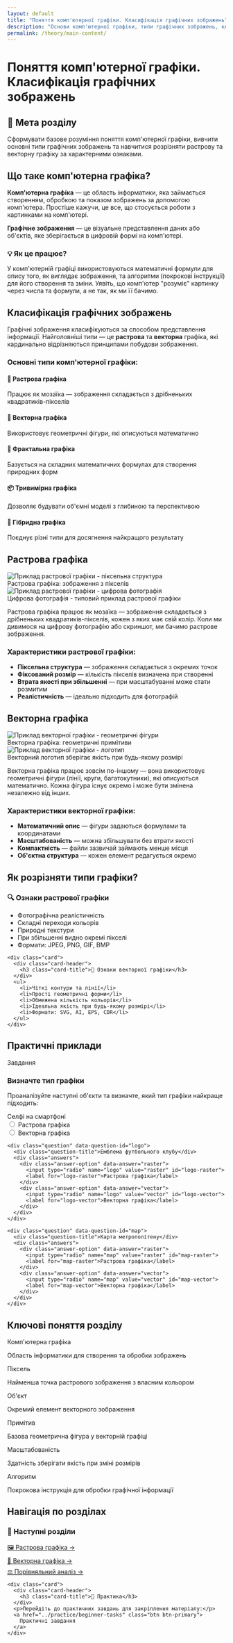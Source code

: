 ```yaml
---
layout: default
title: "Поняття комп'ютерної графіки. Класифікація графічних зображень"
description: "Основи комп'ютерної графіки, типи графічних зображень, класифікація растрової та векторної графіки"
permalink: /theory/main-content/
---
```


# Поняття комп'ютерної графіки. Класифікація графічних зображень

<div class="content-wrapper">
  <div class="card">
    <div class="card-header">
      <h2 class="card-title">🎯 Мета розділу</h2>
    </div>
    <p>Сформувати базове розуміння поняття комп'ютерної графіки, вивчити основні типи графічних зображень та навчитися розрізняти растрову та векторну графіку за характерними ознаками.</p>
  </div>
</div>

## Що таке комп'ютерна графіка?

**Комп'ютерна графіка** — це область інформатики, яка займається створенням, обробкою та показом зображень за допомогою комп'ютера. Простіше кажучи, це все, що стосується роботи з картинками на комп'ютері.

**Графічне зображення** — це візуальне представлення даних або об'єктів, яке зберігається в цифровій формі на комп'ютері.

<div class="content-wrapper">
  <div class="card">
    <div class="card-header">
      <h3 class="card-title">💡 Як це працює?</h3>
    </div>
    <p>У комп'ютерній графіці використовуються математичні формули для опису того, як виглядає зображення, та алгоритми (покрокові інструкції) для його створення та зміни. Уявіть, що комп'ютер "розуміє" картинку через числа та формули, а не так, як ми її бачимо.</p>
  </div>
</div>

## Класифікація графічних зображень

Графічні зображення класифікуються за способом представлення інформації. Найголовніші типи — це **растрова** та **векторна** графіка, які кардинально відрізняються принципами побудови зображення.

### Основні типи комп'ютерної графіки:

<div class="grid grid-2">
  <div class="card">
    <div class="card-header">
      <h4 class="card-title">🔸 Растрова графіка</h4>
    </div>
    <p>Працює як мозаїка — зображення складається з дрібненьких квадратиків-пікселів</p>
  </div>
  
  <div class="card">
    <div class="card-header">
      <h4 class="card-title">📐 Векторна графіка</h4>
    </div>
    <p>Використовує геометричні фігури, які описуються математично</p>
  </div>
  
  <div class="card">
    <div class="card-header">
      <h4 class="card-title">🌿 Фрактальна графіка</h4>
    </div>
    <p>Базується на складних математичних формулах для створення природних форм</p>
  </div>
  
  <div class="card">
    <div class="card-header">
      <h4 class="card-title">📦 Тривимірна графіка</h4>
    </div>
    <p>Дозволяє будувати об'ємні моделі з глибиною та перспективою</p>
  </div>
  
  <div class="card">
    <div class="card-header">
      <h4 class="card-title">🔗 Гібридна графіка</h4>
    </div>
    <p>Поєднує різні типи для досягнення найкращого результату</p>
  </div>
</div>

## Растрова графіка

<div class="image-comparison">
  <div class="image-container">
    <img src="/resources/images/image1.png" alt="Приклад растрової графіки - піксельна структура" loading="lazy">
    <div class="image-caption">Растрова графіка: зображення з пікселів</div>
  </div>
  <div class="image-container">
    <img src="/resources/images/image2.png" alt="Приклад растрової графіки - цифрова фотографія" loading="lazy">
    <div class="image-caption">Цифрова фотографія - типовий приклад растрової графіки</div>
  </div>
</div>

Растрова графіка працює як мозаїка — зображення складається з дрібненьких квадратиків-пікселів, кожен з яких має свій колір. Коли ми дивимося на цифрову фотографію або скриншот, ми бачимо растрове зображення.

### Характеристики растрової графіки:
- **Піксельна структура** — зображення складається з окремих точок
- **Фіксований розмір** — кількість пікселів визначена при створенні
- **Втрата якості при збільшенні** — при масштабуванні може стати розмитим
- **Реалістичність** — ідеально підходить для фотографій

## Векторна графіка

<div class="image-comparison">
  <div class="image-container">
    <img src="/resources/images/image3.png" alt="Приклад векторної графіки - геометричні фігури" loading="lazy">
    <div class="image-caption">Векторна графіка: геометричні примітиви</div>
  </div>
  <div class="image-container">
    <img src="/resources/images/image4.png" alt="Приклад векторної графіки - логотип" loading="lazy">
    <div class="image-caption">Векторний логотип зберігає якість при будь-якому розмірі</div>
  </div>
</div>

Векторна графіка працює зовсім по-іншому — вона використовує геометричні фігури (лінії, круги, багатокутники), які описуються математично. Кожна фігура існує окремо і може бути змінена незалежно від інших.

### Характеристики векторної графіки:
- **Математичний опис** — фігури задаються формулами та координатами
- **Масштабованість** — можна збільшувати без втрати якості
- **Компактність** — файли зазвичай займають менше місця
- **Об'єктна структура** — кожен елемент редагується окремо

## Як розрізняти типи графіки?

<div class="content-wrapper">
  <div class="grid grid-2">
    <div class="card">
      <div class="card-header">
        <h3 class="card-title">🔍 Ознаки растрової графіки</h3>
      </div>
      <ul>
        <li>Фотографічна реалістичність</li>
        <li>Складні переходи кольорів</li>
        <li>Природні текстури</li>
        <li>При збільшенні видно окремі пікселі</li>
        <li>Формати: JPEG, PNG, GIF, BMP</li>
      </ul>
    </div>
    
    <div class="card">
      <div class="card-header">
        <h3 class="card-title">📐 Ознаки векторної графіки</h3>
      </div>
      <ul>
        <li>Чіткі контури та лінії</li>
        <li>Прості геометричні форми</li>
        <li>Обмежена кількість кольорів</li>
        <li>Ідеальна якість при будь-якому розмірі</li>
        <li>Формати: SVG, AI, EPS, CDR</li>
      </ul>
    </div>
  </div>
</div>

## Практичні приклади

<div class="task">
  <div class="task-level beginner">Завдання</div>
  <h3>Визначте тип графіки</h3>
  <p>Проаналізуйте наступні об'єкти та визначте, який тип графіки найкраще підходить:</p>
  
  <div class="quiz-container" data-test-id="classification-test">
    <div class="question" data-question-id="photo">
      <div class="question-title">Селфі на смартфоні</div>
      <div class="answers">
        <div class="answer-option" data-answer="raster">
          <input type="radio" name="photo" value="raster" id="photo-raster">
          <label for="photo-raster">Растрова графіка</label>
        </div>
        <div class="answer-option" data-answer="vector">
          <input type="radio" name="photo" value="vector" id="photo-vector">
          <label for="photo-vector">Векторна графіка</label>
        </div>
      </div>
    </div>
    
    <div class="question" data-question-id="logo">
      <div class="question-title">Емблема футбольного клубу</div>
      <div class="answers">
        <div class="answer-option" data-answer="raster">
          <input type="radio" name="logo" value="raster" id="logo-raster">
          <label for="logo-raster">Растрова графіка</label>
        </div>
        <div class="answer-option" data-answer="vector">
          <input type="radio" name="logo" value="vector" id="logo-vector">
          <label for="logo-vector">Векторна графіка</label>
        </div>
      </div>
    </div>
    
    <div class="question" data-question-id="map">
      <div class="question-title">Карта метрополітену</div>
      <div class="answers">
        <div class="answer-option" data-answer="raster">
          <input type="radio" name="map" value="raster" id="map-raster">
          <label for="map-raster">Растрова графіка</label>
        </div>
        <div class="answer-option" data-answer="vector">
          <input type="radio" name="map" value="vector" id="map-vector">
          <label for="map-vector">Векторна графіка</label>
        </div>
      </div>
    </div>
  </div>
</div>

## Ключові поняття розділу

<div class="grid grid-3">
  <div class="glossary-term">
    <div class="glossary-term-title">Комп'ютерна графіка</div>
    <p>Область інформатики для створення та обробки зображень</p>
  </div>
  
  <div class="glossary-term">
    <div class="glossary-term-title">Піксель</div>
    <p>Найменша точка растрового зображення з власним кольором</p>
  </div>
  
  <div class="glossary-term">
    <div class="glossary-term-title">Об'єкт</div>
    <p>Окремий елемент векторного зображення</p>
  </div>
  
  <div class="glossary-term">
    <div class="glossary-term-title">Примітив</div>
    <p>Базова геометрична фігура у векторній графіці</p>
  </div>
  
  <div class="glossary-term">
    <div class="glossary-term-title">Масштабованість</div>
    <p>Здатність зберігати якість при зміні розмірів</p>
  </div>
  
  <div class="glossary-term">
    <div class="glossary-term-title">Алгоритм</div>
    <p>Покрокова інструкція для обробки графічної інформації</p>
  </div>
</div>

## Навігація по розділах

<div class="content-wrapper">
  <div class="grid grid-2">
    <div class="card">
      <div class="card-header">
        <h3 class="card-title">📖 Наступні розділи</h3>
      </div>
      <ul style="list-style: none; padding: 0;">
        <li style="margin-bottom: 0.5rem;">
          <a href="/theory/raster-graphics/" class="btn btn-outline" style="width: 100%; text-align: left;">
            🖼️ Растрова графіка →
          </a>
        </li>
        <li style="margin-bottom: 0.5rem;">
          <a href="/theory/vector-graphics/" class="btn btn-outline" style="width: 100%; text-align: left;">
            📐 Векторна графіка →
          </a>
        </li>
        <li style="margin-bottom: 0.5rem;">
          <a href="/theory/comparison/" class="btn btn-outline" style="width: 100%; text-align: left;">
            ⚖️ Порівняльний аналіз →
          </a>
        </li>
      </ul>
    </div>
    
    <div class="card">
      <div class="card-header">
        <h3 class="card-title">🎯 Практика</h3>
      </div>
      <p>Перейдіть до практичних завдань для закріплення матеріалу:</p>
      <a href="../practice/beginner-tasks" class="btn btn-primary">
        Практичні завдання
      </a>
    </div>
  </div>
</div>

<script src="{{ '/scripts/interactive.js' | relative_url }}"></script>

<script>
// Правильні відповіді для тесту класифікації
window.classificationAnswers = {
  'photo': 'raster',
  'logo': 'vector', 
  'map': 'vector'
};

// Перевизначаємо функцію перевірки для цього тесту
document.addEventListener('DOMContentLoaded', function() {
  const checkButton = document.querySelector('.check-test[data-test-id="classification-test"]');
  if (checkButton) {
    checkButton.addEventListener('click', function() {
      const questions = document.querySelectorAll('#classification-test .question');
      let correct = 0;
      let total = questions.length;
      
      questions.forEach(question => {
        const questionId = question.dataset.questionId;
        const selectedInput = question.querySelector('input:checked');
        const correctAnswer = window.classificationAnswers[questionId];
        
        // Очищаємо попередні стилі
        question.querySelectorAll('.answer-option').forEach(option => {
          option.classList.remove('correct', 'incorrect');
        });
        
        // Відмічаємо правильну відповідь
        question.querySelectorAll('.answer-option').forEach(option => {
          if (option.dataset.answer === correctAnswer) {
            option.classList.add('correct');
          }
        });
        
        // Відмічаємо вибрану відповідь, якщо вона неправильна
        if (selectedInput) {
          const selectedOption = selectedInput.closest('.answer-option');
          if (selectedInput.value === correctAnswer) {
            correct++;
          } else {
            selectedOption.classList.add('incorrect');
          }
        }
      });
      
      // Показуємо результат
      const percentage = (correct / total) * 100;
      let resultClass = 'error';
      let resultText = 'Потрібно більше вивчити матеріал';
      
      if (percentage >= 80) {
        resultClass = 'success';
        resultText = 'Відмінно! Ви добре засвоїли матеріал';
      } else if (percentage >= 60) {
        resultClass = 'warning';
        resultText = 'Непогано, але є над чим працювати';
      }
      
      Utils.showNotification(`${resultText}. Результат: ${correct}/${total}`, resultClass.replace('error', 'warning'));
    });
  }
});
</script>
